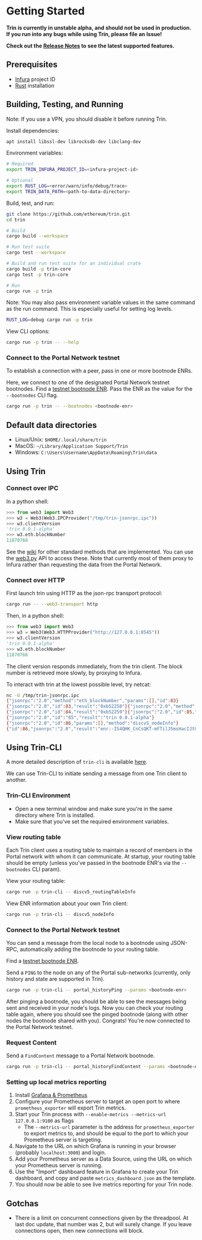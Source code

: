 # Getting Started

**Trin is currently in unstable alpha, and should not be used in production. If you run into any bugs while using Trin, please file an Issue!**

**Check out the [Release Notes](/docs/release_notes.md) to see the latest supported features.**

## Prerequisites
- [Infura](https://infura.io/) project ID
- [Rust](https://www.rust-lang.org/) installation

## Building, Testing, and Running

Note: If you use a VPN, you should disable it before running Trin.

Install dependencies:

```sh
apt install libssl-dev librocksdb-dev libclang-dev 
```

Environment variables:

```sh
# Required 
export TRIN_INFURA_PROJECT_ID=<infura-project-id>

# Optional 
export RUST_LOG=<error/warn/info/debug/trace>
export TRIN_DATA_PATH=<path-to-data-directory>
```

Build, test, and run:

```sh
git clone https://github.com/ethereum/trin.git
cd trin

# Build
cargo build --workspace

# Run test suite
cargo test --workspace

# Build and run test suite for an individual crate
cargo build -p trin-core
cargo test -p trin-core

# Run
cargo run -p trin
```

Note: You may also pass environment variable values in the same command as the run command. This is especially useful for setting log levels.

```sh
RUST_LOG=debug cargo run -p trin
```

View CLI options:

```sh
cargo run -p trin -- --help
```

### Connect to the Portal Network testnet

To establish a connection with a peer, pass in one or more bootnode ENRs.

Here, we connect to one of the designated Portal Network testnet bootnodes. Find a [testnet bootnode ENR](https://github.com/ethereum/portal-network-specs/blob/master/testnet.md). 
Pass the ENR as the value for the `--bootnodes` CLI flag.

```sh
cargo run -p trin -- --bootnodes <bootnode-enr> 
```

## Default data directories

- Linux/Unix: `$HOME/.local/share/trin`
- MacOS: `~/Library/Application Support/Trin`
- Windows: `C:\Users\Username\AppData\Roaming\Trin\data`

## Using Trin

### Connect over IPC

In a python shell:

```py
>>> from web3 import Web3
>>> w3 = Web3(Web3.IPCProvider("/tmp/trin-jsonrpc.ipc"))
>>> w3.clientVersion
'trin 0.0.1-alpha'
>>> w3.eth.blockNumber
11870768
```

See the [wiki](https://eth.wiki/json-rpc/API#json-rpc-methods) for other standard methods that are implemented. You can use the [web3.py](https://web3py.readthedocs.io/en/stable/web3.eth.html#module-web3.eth) API to access these. Note that currently most of them proxy to Infura rather than requesting the data from the Portal Network.

### Connect over HTTP

First launch trin using HTTP as the json-rpc transport protocol:

```sh
cargo run -- --web3-transport http
```

Then, in a python shell:

```py
>>> from web3 import Web3
>>> w3 = Web3(Web3.HTTPProvider("http://127.0.0.1:8545"))
>>> w3.clientVersion
'trin 0.0.1-alpha'
>>> w3.eth.blockNumber
11870768
```

The client version responds immediately, from the trin client. The block number is retrieved more slowly, by proxying to Infura.

To interact with trin at the lowest possible level, try netcat:

```sh
nc -U /tmp/trin-jsonrpc.ipc
{"jsonrpc":"2.0","method":"eth_blockNumber","params":[],"id":83}
{"jsonrpc":"2.0","id":83,"result":"0xb52258"}{"jsonrpc":"2.0","method":"eth_blockNumber","params":[],"id":84}
{"jsonrpc":"2.0","id":84,"result":"0xb52259"}{"jsonrpc":"2.0","id":85,"params":[],"method":"web3_clientVersion"}
{"jsonrpc":"2.0","id":"85","result":"trin 0.0.1-alpha"}
{"jsonrpc":"2.0","id":86,"params":[],"method":"discv5_nodeInfo"}
{"id":86,"jsonrpc":"2.0","result":"enr:-IS4QHK_CnCsQKT-mFTilJ5msHacIJtU91aYe8FhAd_K7G-ACO-FO2GPFOyM7kiphjXMwrNh8Y4mSbN3ufSdBQFzjikBgmlkgnY0gmlwhMCoAMKJc2VjcDI1NmsxoQNa58x56RRRcUeOegry5S4yQvLa6LKlDcbBPHL4H5Oy4oN1ZHCCIyg"}
```

## Using Trin-CLI

A more detailed description of `trin-cli` is available [here](../trin-cli/README.md).

We can use Trin-CLI to initiate sending a message from one Trin client to another.

### Trin-CLI Environment

- Open a new terminal window and make sure you're in the same directory where Trin is installed.
- Make sure that you've set the required environment variables.

### View routing table

Each Trin client uses a routing table to maintain a record of members in the Portal network with whom it can communicate. At startup, your routing table should be empty (unless you've passed in the bootnode ENR's via the `--bootnodes` CLI param).

View your routing table:

```sh
cargo run -p trin-cli -- discv5_routingTableInfo
```

View ENR information about your own Trin client:

```sh
cargo run -p trin-cli -- discv5_nodeInfo
```

### Connect to the Portal Network testnet

You can send a message from the local node to a bootnode using JSON-RPC, automatically adding the bootnode to your routing table.

Find a [testnet bootnode ENR](https://github.com/ethereum/portal-network-specs/blob/master/testnet.md). 

Send a `PING` to the node on any of the Portal sub-networks (currently, only history and state are supported in Trin).

```sh
cargo run -p trin-cli -- portal_historyPing --params <bootnode-enr> 
```

After pinging a bootnode, you should be able to see the messages being sent and received in your node's logs. Now you can check your routing table again, where you should see the pinged bootnode (along with other nodes the bootnode shared with you). Congrats! You're now connected to the Portal Network testnet.

### Request Content

Send a `FindContent` message to a Portal Network bootnode.

```sh
cargo run -p trin-cli -- portal_historyFindContent --params <bootnode-enr>,<content-key>
```

### Setting up local metrics reporting

1. Install [Grafana & Prometheus](https://grafana.com/docs/grafana/latest/getting-started/getting-started-prometheus/)
2. Configure your Prometheus server to target an open port to where `prometheus_exporter` will export Trin metrics.
3. Start your Trin process with `--enable-metrics --metrics-url 127.0.0.1:9100` as flags
	- The `--metrics-url` parameter is the address for `prometheus_exporter` to export metrics to, and should be equal to the port to which your Prometheus server is targeting.
4. Navigate to the URL on which Grafana is running in your browser (probably `localhost:3000`) and login.
5. Add your Prometheus server as a Data Source, using the URL on which your Prometheus server is running.
6. Use the "Import" dashboard feature in Grafana to create your Trin dashboard, and copy and paste `metrics_dashboard.json` as the template.
7. You should now be able to see live metrics reporting for your Trin node.

## Gotchas

- There is a limit on concurrent connections given by the threadpool. At last
  doc update, that number was 2, but will surely change. If you leave
  connections open, then new connections will block.
